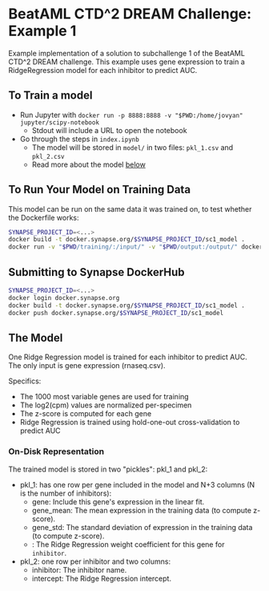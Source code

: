 # BeatAML CTD^2 DREAM Challenge: Example 1

Example implementation of a solution to subchallenge 1 of the BeatAML CTD^2 DREAM challenge. This example uses gene expression to train a RidgeRegression model for each inhibitor to predict AUC.

## To Train a model

- Run Jupyter with `docker run -p 8888:8888 -v "$PWD:/home/jovyan" jupyter/scipy-notebook`
  - Stdout will include a URL to open the notebook
- Go through the steps in `index.ipynb`
  - The model will be stored in `model/` in two files: `pkl_1.csv` and `pkl_2.csv`
  - Read more about the model [below](#the_model)

## To Run Your Model on Training Data

This model can be run on the same data it was trained on, to test whether the Dockerfile works:

```bash
SYNAPSE_PROJECT_ID=<...>
docker build -t docker.synapse.org/$SYNAPSE_PROJECT_ID/sc1_model .
docker run -v "$PWD/training/:/input/" -v "$PWD/output:/output/" docker.synapse.org/$SYNAPSE_PROJECT_ID/sc1_model 
```

## Submitting to Synapse DockerHub

```bash
SYNAPSE_PROJECT_ID=<...>
docker login docker.synapse.org
docker build -t docker.synapse.org/$SYNAPSE_PROJECT_ID/sc1_model .
docker push docker.synapse.org/$SYNAPSE_PROJECT_ID/sc1_model
```

## The Model

One Ridge Regression model is trained for each inhibitor to predict AUC. The only input is gene expression (rnaseq.csv).

Specifics:

* The 1000 most variable genes are used for training
* The log2(cpm) values are normalized per-specimen
* The z-score is computed for each gene
* Ridge Regression is trained using hold-one-out cross-validation to predict AUC

### On-Disk Representation

The trained model is stored in two "pickles": pkl_1 and pkl_2:

- pkl_1: has one row per gene included in the model and N+3 columns (N is the number of inhibitors):
  - gene: Include this gene's expression in the linear fit.
  - gene_mean: The mean expression in the training data (to compute z-score).
  - gene_std: The standard deviation of expression in the training data (to compute z-score).
  - <inhibitor>: The Ridge Regression weight coefficient for this gene for `inhibitor`.
- pkl_2: one row per inhibitor and two columns:
  - inhibitor: The inhibitor name.
  - intercept: The Ridge Regression intercept.
